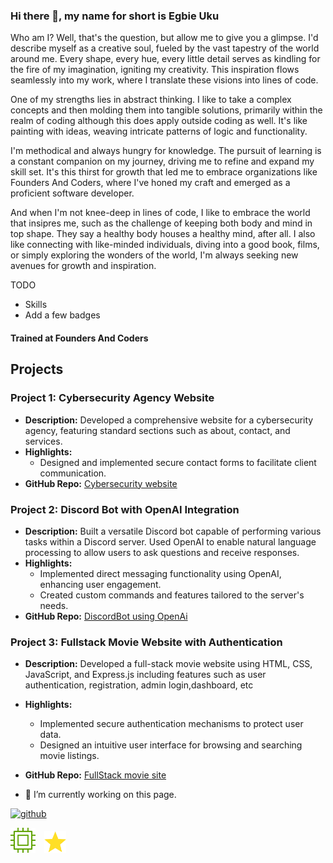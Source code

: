 ### Hi there 👋, my name for short is Egbie Uku

Who am I? Well, that's the question, but allow me to give you a glimpse. I'd describe myself as a creative soul, fueled by the vast tapestry of the world around me. Every shape, every hue, every little detail serves as kindling for the fire of my imagination, igniting my creativity. This inspiration flows seamlessly into my work, where I translate these visions into lines of code.

One of my strengths lies in abstract thinking. I like to take a complex concepts and then molding them into tangible solutions, primarily within the realm of coding although this does apply outside coding as well. It's like painting with ideas, weaving intricate patterns of logic and functionality.

I'm methodical and always hungry for knowledge. The pursuit of learning is a constant companion on my journey, driving me to refine and expand my skill set. It's this thirst for growth that led me to embrace organizations like Founders And Coders, where I've honed my craft and emerged as a proficient software developer.


And when I'm not knee-deep in lines of code, I like to embrace the world that insipres me, such as the challenge of keeping both body and mind in top shape. They say a healthy body houses a healthy mind, after all. I also like connecting with like-minded individuals, diving into a good book, films, or simply exploring the wonders of the world, I'm always seeking new avenues for growth and inspiration.

TODO

  - Skills
  - Add a few badges
#### Trained at Founders And Coders

## Projects

### Project 1: Cybersecurity Agency Website

- **Description:** Developed a comprehensive website for a cybersecurity agency, featuring standard sections such as about, contact, and services. 
- **Highlights:**
  - Designed and implemented secure contact forms to facilitate client communication.
- **GitHub Repo:** [Cybersecurity website](https://github.com/fac30/WebCyberAgency-Project-Kieran-Egbie)
  
### Project 2: Discord Bot with OpenAI Integration

- **Description:** Built a versatile Discord bot capable of performing various tasks within a Discord server. Used OpenAI to enable natural language processing to allow users to ask questions and receive  responses.
- **Highlights:**
  - Implemented direct messaging functionality using OpenAI, enhancing user engagement.
  - Created custom commands and features tailored to the server's needs.
- **GitHub Repo:** [DiscordBot using OpenAi](https://github.com/fac30/discord-chatbot-emma-egbie)
  

### Project 3: Fullstack Movie Website with Authentication

- **Description:** Developed a full-stack movie website using HTML, CSS, JavaScript, and Express.js including features such as user authentication, registration, admin login,dashboard, etc
- **Highlights:**
  - Implemented secure authentication mechanisms to protect user data.
  - Designed an intuitive user interface for browsing and searching movie listings.
- **GitHub Repo:** [FullStack movie site](https://github.com/fac30/api-project--egbie-ollie)
  


- 🔭 I’m currently working on this page. 


[<img src='https://cdn.jsdelivr.net/npm/simple-icons@3.0.1/icons/github.svg' alt='github' height='40'>](https://github.com/blacknoir2)  

<a href='https://docs.github.com/en/developers'><img src='https://raw.githubusercontent.com/acervenky/animated-github-badges/master/assets/devbadge.gif' width='40' height='40'></a> <a href='https://stars.github.com/'><img src='https://raw.githubusercontent.com/acervenky/animated-github-badges/master/assets/starbadge.gif' width='35' height='35'></a> 






